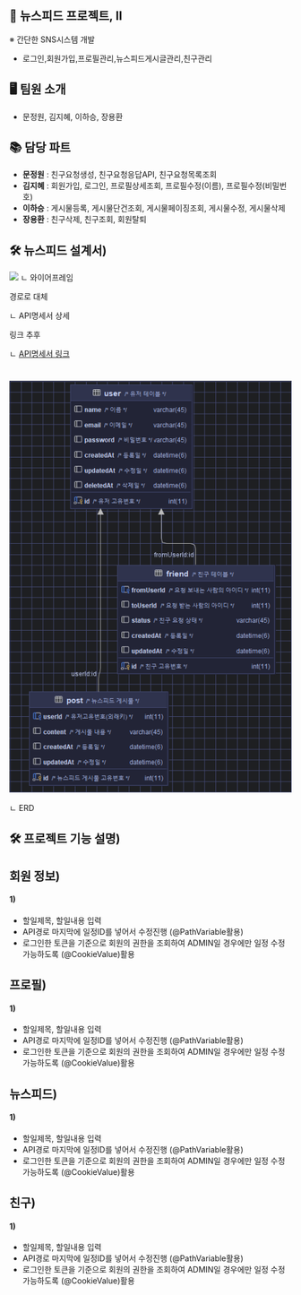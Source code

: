## 📁️ 뉴스피드 프로젝트, II

※ 간단한 SNS시스템 개발

- 로그인,회원가입,프로필관리,뉴스피드게시글관리,친구관리

## 🖥️ 팀원 소개

- 문정원, 김지혜, 이하승, 장용환

## 📚 담당 파트

- **문정원** : 친구요청생성, 친구요청응답API, 친구요청목록조회
- **김지혜** : 회원가입, 로그인, 프로필상세조회, 프로필수정(이름), 프로필수정(비밀번호)
- **이하승** : 게시물등록, 게시물단건조회, 게시물페이징조회, 게시물수정, 게시물삭제
- **장용환** : 친구삭제, 친구조회, 회원탈퇴

## 🛠️ 뉴스피드 설계서)

![](readmeImage/wireframe.png)
ㄴ 와이어프레임

경로로 대체

ㄴ API명세서 상세

링크 추후

ㄴ [API명세서 링크](https://web.postman.co/workspace/d0e26f18-600f-4df1-8226-4463e76f38cb/collection/35385792-e156ca9d-e938-4f70-aa07-ac63c5987b48)

#

![](readmeImage/erd.png)

ㄴ ERD

## 🛠️ 프로젝트 기능 설명)

## 회원 정보)

#### 1)

- 할일제목, 할일내용 입력
- API경로 마지막에 일정ID를 넣어서 수정진행 (@PathVariable활용)
- 로그인한 토큰을 기준으로 회원의 권한을 조회하여 ADMIN일 경우에만 일정 수정 가능하도록 (@CookieValue)활용

## 프로필)

#### 1)

- 할일제목, 할일내용 입력
- API경로 마지막에 일정ID를 넣어서 수정진행 (@PathVariable활용)
- 로그인한 토큰을 기준으로 회원의 권한을 조회하여 ADMIN일 경우에만 일정 수정 가능하도록 (@CookieValue)활용

## 뉴스피드)

#### 1)

- 할일제목, 할일내용 입력
- API경로 마지막에 일정ID를 넣어서 수정진행 (@PathVariable활용)
- 로그인한 토큰을 기준으로 회원의 권한을 조회하여 ADMIN일 경우에만 일정 수정 가능하도록 (@CookieValue)활용

## 친구)

#### 1)

- 할일제목, 할일내용 입력
- API경로 마지막에 일정ID를 넣어서 수정진행 (@PathVariable활용)
- 로그인한 토큰을 기준으로 회원의 권한을 조회하여 ADMIN일 경우에만 일정 수정 가능하도록 (@CookieValue)활용




